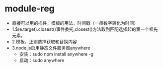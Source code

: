 # module-reg
* 直接可以用的插件，模板的用法，时间戳（一串数字转化为时间）
* 1.$(e.target).closest()事件委托,closest()方法取到匹配选择起的第一个祖先元素。
* 2.模板，正则选择获取和替换内容
* 3.node.js启用静态文件服务器anywhere
    * 安装：sudo npm install anywhere -g
    * 启动：sudo anywhere
